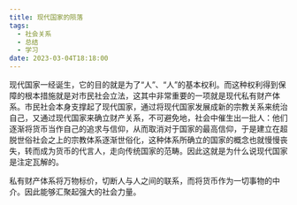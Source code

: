 ```yaml
---
title: 现代国家的陨落
tags:
  - 社会关系
  - 总结
  - 学习
date: 2023-03-04T18:18:00
---
```

现代国家一经诞生，它的目的就是为了“人”、“人”的基本权利。而这种权利得到保障的根本措施就是对市民社会立法，这其中非常重要的一项就是现代私有财产体系。市民社会本身支撑起了现代国家，通过将现代国家发展成新的宗教关系来统治自己，又通过现代国家来确立财产关系，不可避免地，社会中催生出一批人：他们逐渐将货币当作自己的追求与信仰，从而取消对于国家的最高信仰，于是建立在超脱世俗社会之上的宗教体系逐渐世俗化，这种体系所确立的国家的概念也就慢慢丧失，转而成为货币的代言人，走向传统国家的范畴。因此这就是为什么说现代国家是注定瓦解的。

私有财产体系将万物标价，切断人与人之间的联系，而将货币作为一切事物的中介。因此能够汇聚起强大的社会力量。